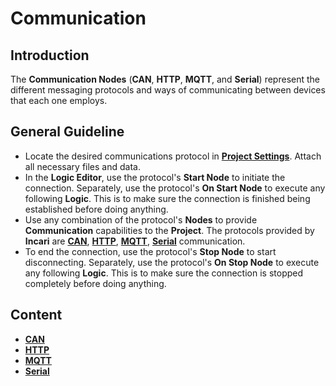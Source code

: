# Communication

## Introduction

The **Communication Nodes** \(**CAN**, **HTTP**, **MQTT**, and **Serial**\) represent the different messaging protocols and ways of communicating between devices that each one employs.

## General Guideline

* Locate the desired communications protocol in [**Project Settings**](../../modules/project-settings.md). Attach all necessary files and data. 
* In the **Logic Editor**, use the protocol's **Start Node** to initiate the connection. Separately, use the protocol's **On Start Node** to execute any following **Logic**. This is to make sure the connection is finished being established before doing anything.
* Use any combination of the protocol's **Nodes** to provide **Communication** capabilities to the **Project**. The protocols provided by **Incari** are [**CAN**](can/README.md), [**HTTP**](http/README.md), [**MQTT**](mqtt/events/README.md), [**Serial**](serial/README.md) communication.
* To end the connection, use the protocol's **Stop Node** to start disconnecting. Separately, use the protocol's **On Stop Node** to execute any following **Logic**. This is to make sure the connection is stopped completely before doing anything. 

## Content

* [**CAN**](can/)
* [**HTTP**](http/)
* [**MQTT**](mqtt/)
* [**Serial**](serial/) 


